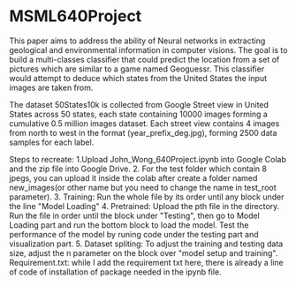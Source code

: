 # MSML640Project
This paper aims to address the ability of Neural networks in extracting geological and environmental information in computer visions. The goal is to build a multi-classes classifier that could predict the location from a set of pictures which are similar to a game named Geoguessr. This classifier would attempt to deduce which states from the United States the input images are taken from. 

The dataset 50States10k is collected from Google Street view in United States across 50 states, each state containing 10000 images forming a cumulative 0.5 million images dataset. Each street view contains 4 images from north to west in the format (year_prefix_deg.jpg), forming 2500 data samples for each label.

Steps to recreate:
1.Upload John_Wong_640Project.ipynb into Google Colab and the zip file into Google Drive. 
2. For the test folder which contain 8 jpegs, you can upload it inside the colab after create a folder named new_images(or other name but you need to change the name in test_root parameter).
3. Training: Run the whole file by its order until any block under the line "Model Loading"
4. Pretrained: Upload the pth file in the directory. Run the file in order until the block under "Testing", then go to Model Loading part and run the bottom block to load the model. Test the performance of the model by runing code under the testing part and visualization part.
5. Dataset spliting: To adjust the training and testing data size, adjust the n parameter on the block over "model setup and training".
Requirement.txt: while I add the requirement txt here, there is already a line of code of installation of package needed in the ipynb file.
